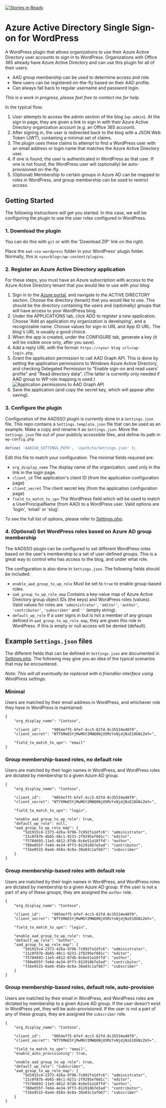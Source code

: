 [![Stories in Ready](https://badge.waffle.io/psignoret/aad-sso-wordpress.png?label=ready&title=Ready)](https://waffle.io/psignoret/aad-sso-wordpress)
# Azure Active Directory Single Sign-on for WordPress

A WordPress plugin that allows organizations to use their Azure Active Directory 
user accounts to sign in to WordPress. Organizations with Office 365 already have 
Azure Active Directory and can use this plugin for all of their users.

- AAD group membership can be used to determine access and role.
- New users can be registered on-the-fly based on their AAD profile.
- Can always fall back to regular username and password login.

*This is a work in progress, please feel free to contact me for help.*

In the typical flow:

1. User attempts to access the admin section of the blog (`wp-admin`). At the sign in page, they are given a link to sign in with their Azure Active Directory organization account (e.g. an Office 365 account).
2. After signing in, the user is redirected back to the blog with a JSON Web Token (JWT), containing a minimal set of claims.
3. The plugin uses these claims to attempt to find a WordPress user with an email address or login name that matches the Azure Active Directory user.
4. If one is found, the user is authenticated in WordPress as that user. If one is not found, the WordPress user will (optionally) be auto-provisioned on-the-fly.
5. (Optional) Membership to certain groups in Azure AD can be mapped to roles in WordPress, and group membership can be used to restrict access.
 
## Getting Started

The following instructions will get you started. In this case, we will be configuring the plugin to use the user roles configured in WordPress.

### 1. Download the plugin

You can do this with `git` or with the 'Download ZIP' link on the right.

Place the `aad-sso-wordpress` folder in your WordPress' plugin folder. Normally, this is `<yourblog>/wp-content/plugins`.

### 2. Register an Azure Active Directory application

For these steps, you must have an Azure subscription with access to the Azure Active Directory tenant that you would like to use with your blog.

1. Sign in to the [Azure portal](https://manage.windowsazure.com), and navigate to the ACTIVE DIRECTORY section. Choose the directory (tenant) that you would like to use. This should be the directory containing the users and (optionally) groups that will have access to your WordPress blog.
3. Under the APPLICATIONS tab, click ADD to register a new application. Choose 'Add an application my organization is developing', and a recognizable name. Choose values for sign-in URL and App ID URL. The blog's URL is usually a good choice.
4. When the app is created, under the CONFIGURE tab, generate a key (it will be visible once only, after you save).
5. Add a reply URL with the format: `https://<your blog url>/wp-login.php`.
6. Grant the application permission to call AAD Graph API. This is done by setting the application permissions to Windows Azure Active Directory, and checking Delegated Permission to "Enable sign-on and read users' profile" and "Read directory data". (The latter is currently only needed if AAD group to WP role mapping is used.)
   ![Application permissions to AAD Graph API](https://cloud.githubusercontent.com/assets/231140/6990496/fcf02fb0-da21-11e4-9d60-1e6e2fd2cef1.png)
7. Save the application (and copy the secret key, which will appear after saving).

### 3. Configure the plugin

Configuration of the AADSSO plugin is currently done in a `Settings.json` file. This repo contains a `Settings.template.json` file that can be used as an example. Make a copy and rename it as `Settings.json`.  Move the `Settings.json` file out of your publicly accessible files, and define its path in `wp-config.php`

```php
define( 'AADSSO_SETTINGS_PATH', '/path/to/Settings.json' );
```

Edit this file to match your configuration.  The minimal fields required are:

- `org_display_name` The display name of the organization, used only in the link in the login page. 
- `client_id` The application's client ID (from the application configuration page)
- `client_secret` The client secret key (from the application configuration page)
- `field_to_match_to_upn` The WordPress field which will be used to match a UserPrincipalName (from AAD) to a WordPress user. Valid options are 'login', 'email' or 'slug'.

To see the full list of options, please refer to [Settings.php](Settings.php).

### 4. (Optional) Set WordPress roles based on Azure AD group membership

The AADSSO plugin can be configured to set different WordPress roles based on the user's membership to a set of user-defined groups. This is a great way to control who has access to the blog, and under what role.

The configuration is also done in `Settings.json`. The following fields should be included:

- `enable_aad_group_to_wp_role` Must be set to `true` to enable group-based roles.
- `aad_group_to_wp_role_map` Contains a key-value map of Azure Active Directory group object IDs (the keys) and WordPress roles (values). Valid values for roles are `'administrator'`, `'editor'`, `'author'`, `'contributor'`, `'subscriber'` and `''` (empty string).
- `default_wp_role` If a user signs in but is not a member of any groups defined in `aad_group_to_wp_role_map`, they are given this role in WordPress. If this is empty or null access will be denied (default).

## Example `Settings.json` files

The different fields that can be defined in `Settings.json` are documented in [Settings.php](Settings.php). The following may give you an idea of the typical scenarios that may be encountered.

*Note: This will all eventually be replaced with a friendlier interface using WordPress settings.*

### Minimal

Users are matched by their email address in WordPress, and whichever role they have in WordPress is maintained.

	{
		"org_display_name": "Contoso",

		"client_id":     "9054eff5-bfef-4cc5-82fd-8c35534e48f9",
		"client_secret": "NTY5MmE5YjMwMGY2MWQ0NjU5MzYxNjdjNzE1OGNiZmY=",

		"field_to_match_to_upn": "email"
	}

### Group membership-based roles, no default role

Users are matched by their login names in WordPress, and WordPress roles are dictated by membership to a given Azure AD group.

	{
		"org_display_name": "Contoso",
		
		"client_id":     "9054eff5-bfef-4cc5-82fd-8c35534e48f9",
		"client_secret": "NTY5MmE5YjMwMGY2MWQ0NjU5MzYxNjdjNzE1OGNiZmY=",
	
		"field_to_match_to_upn": "login",
	
		"enable_aad_group_to_wp_role": true,
		"default_wp_role": null,
		"aad_group_to_wp_role_map": {
			"5d1915c4-2373-42ba-9796-7c092fa1dfc6": "administrator",
			"21c0f87b-4b65-48c1-9231-2f9295ef601c": "editor",
			"f5784693-11e5-4812-87db-8c6e51a18ffd": "author",
			"780e055f-7e64-4e34-9ff3-012910b7e5ad": "contributor",
			"f1be9515-0aeb-458a-8c0a-30a03c1afb67": "subscriber"
		}
	}

### Group membership-based roles with default role

Users are matched by their login names in WordPress, and WordPress roles are dictated by membership to a given Azure AD group. If the user is not a part of any of these groups, they are assigned the `author` role.

	{
		"org_display_name": "Contoso",
		
		"client_id":     "9054eff5-bfef-4cc5-82fd-8c35534e48f9",
		"client_secret": "NTY5MmE5YjMwMGY2MWQ0NjU5MzYxNjdjNzE1OGNiZmY=",
	
		"field_to_match_to_upn": "login",
	
		"enable_aad_group_to_wp_role": true,
		"default_wp_role": "author",		
		"aad_group_to_wp_role_map": {
			"5d1915c4-2373-42ba-9796-7c092fa1dfc6": "administrator",
			"21c0f87b-4b65-48c1-9231-2f9295ef601c": "editor",
			"f5784693-11e5-4812-87db-8c6e51a18ffd": "author",
			"780e055f-7e64-4e34-9ff3-012910b7e5ad": "contributor",
			"f1be9515-0aeb-458a-8c0a-30a03c1afb67": "subscriber"
		}
	}


### Group membership-based roles, default role, auto-provision

Users are matched by their email in WordPress, and WordPress roles are dictated by membership to a given Azure AD group. If the user doesn't exist in WordPress yet, they will be auto-provisioned. If the user is not a part of any of these groups, they are assigned the `subscriber` role. 

	{
		"org_display_name": "Contoso",
		
		"client_id":     "9054eff5-bfef-4cc5-82fd-8c35534e48f9",
		"client_secret": "NTY5MmE5YjMwMGY2MWQ0NjU5MzYxNjdjNzE1OGNiZmY=",
	
		"field_to_match_to_upn": "email",
		"enable_auto_provisioning": true,
	
		"enable_aad_group_to_wp_role": true,
		"default_wp_role": "subscriber",
		"aad_group_to_wp_role_map": {
			"5d1915c4-2373-42ba-9796-7c092fa1dfc6": "administrator",
			"21c0f87b-4b65-48c1-9231-2f9295ef601c": "editor",
			"f5784693-11e5-4812-87db-8c6e51a18ffd": "author",
			"780e055f-7e64-4e34-9ff3-012910b7e5ad": "contributor",
			"f1be9515-0aeb-458a-8c0a-30a03c1afb67": "subscriber"
		}
	}
